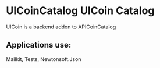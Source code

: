 # UICoinCatalog UICoin Catalog

 UICoin is a backend addon to APICoinCatalog

## Applications use:
Mailkit, Tests, Newtonsoft.Json
